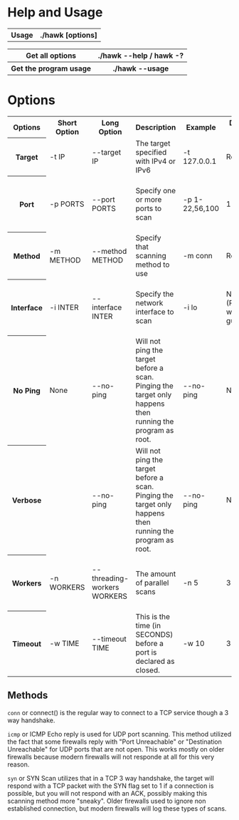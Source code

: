 <h1>Help and Usage</h1>
<div align="center">
  <table>
    <tr>
      <th>Usage</th>
      <th>./hawk [options]</th>
    </tr>
  </table>
  <table>
    <tr>
      <th>Get all options</th>
      <th>./hawk --help / hawk -?</th>
    </tr>
    <tr>
      <th>Get the program usage</th>
      <th>./hawk --usage</th>
    </tr>
  </table>
</div>

<h1>Options</h1>
<table>
  <tr>
    <th>Options</th>
    <th>Short Option</th>
    <th>Long Option</th>
    <th>Description</th>
    <th>Example</th>
    <th>Default Value</th>
    <th>Possible Values</th>
  </tr>
  <tr>
    <th>Target</th>
    <td>-t IP</td>
    <td>--target IP</td>
    <td>The target specified with IPv4 or IPv6</td>
    <td>-t 127.0.0.1</td>
    <td>Required</td>
    <td>IPv4 or IPv6 Address</td>
  </tr>
  <tr>
    <th>Port</th>
    <td>-p PORTS</td>
    <td>--port PORTS</td>
    <td>Specify one or more ports to scan</td>
    <td>-p 1-22,56,100</td>
    <td>1-1000</td>
    <td>Any positive integer between 0 and 65535</td>
  </tr>
  <tr>
    <th>Method</th>
    <td>-m METHOD</td>
    <td>--method METHOD</td>
    <td>Specify that scanning method to use</td>
    <td>-m conn</td>
    <td>Required</td>
    <td><a href="#methods">Methods</a></td>
  </tr>
  <tr>
    <th>Interface</th>
    <td>-i INTER</td>
    <td>--interface INTER</td>
    <td>Specify the network interface to scan</td>
    <td>-i lo</td>
    <td>None (Program will guess)</td>
    <td>Any network interface (Max 16 Chars long) </td>
  </tr>
  <tr>
    <th>No Ping</th>
    <td>None</td>
    <td>--no-ping</td>
    <td>Will not ping the target before a scan. Pinging the target only happens then running the program as root.</td>
    <td>--no-ping</td>
    <td>None</td>
    <td>None</td>
  </tr>
  <tr>
    <th>Verbose</th>
    <td></td>
    <td>--no-ping</td>
    <td>Will not ping the target before a scan. Pinging the target only happens then running the program as root.</td>
    <td>--no-ping</td>
    <td>None</td>
    <td>None</td>
  </tr>
  <tr>
    <th>Workers</th>
    <td>-n WORKERS</td>
    <td>--threading-workers WORKERS</td>
    <td>The amount of parallel scans</td>
    <td>-n 5</td>
    <td>3</td>
    <td>Any positive integer between 0 and MAX_INT.</td>
  </tr>
  <tr>
    <th>Timeout</th>
    <td>-w TIME</td>
    <td>--timeout TIME</td>
    <td>This is the time (in SECONDS) before a port is declared as closed.</td>
    <td>-w 10</td>
    <td>3</td>
    <td>Any positive integer between 0 and MAX_INT</td>
  </tr>
</table>


<h2 id="methods">Methods</h2>

<p>

`conn` or connect() is the regular way to connect to a TCP service though a 3 way handshake.</p>

<p>

`icmp` or ICMP Echo reply is used for UDP port scanning. This method utilized the fact that some firewalls reply with "Port Unreachable" or "Destination Unreachable" for UDP ports that are not open.
This works mostly on older firewalls because modern firewalls will not responde at all for this very reason.
</p>

<p>

`syn` or SYN Scan utilizes that in a TCP 3 way handshake, the target will respond with a TCP packet with the SYN flag set to 1 if a connection is possible, but you will not respond with an ACK, possibly making this scanning method more "sneaky". Older firewalls used to ignore non established connection, but modern firewalls will log these types of scans.
</p>
